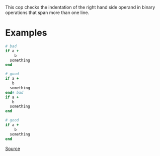 
This cop checks the indentation of the right hand side operand in
binary operations that span more than one line.

# Examples

```ruby
# bad
if a +
    b
  something
end

# good
if a +
   b
  something
end# bad
if a +
   b
  something
end

# good
if a +
    b
  something
end
```

[Source](http://www.rubydoc.info/gems/rubocop/RuboCop/Cop/Layout/MultilineOperationIndentation)